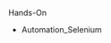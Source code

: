 Hands-On
- Automation_Selenium

<!---
GirinathKaruppusamy/GirinathKaruppusamy is a ✨ special ✨ repository because its `README.md` (this file) appears on your GitHub profile.
You can click the Preview link to take a look at your changes.
--->
